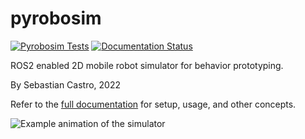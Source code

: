 # pyrobosim

[![Pyrobosim Tests](https://github.com/sea-bass/pyrobosim/actions/workflows/actions.yml/badge.svg?branch=main)](https://github.com/sea-bass/pyrobosim/actions/workflows/actions.yml)
[![Documentation Status](https://readthedocs.org/projects/pyrobosim/badge/?version=latest)](https://pyrobosim.readthedocs.io/en/latest/?badge=latest)

ROS2 enabled 2D mobile robot simulator for behavior prototyping.

By Sebastian Castro, 2022

Refer to the [full documentation](https://pyrobosim.readthedocs.io/) for setup, usage, and other concepts.

![Example animation of the simulator](docs/source/media/pyrobosim_demo.gif)
